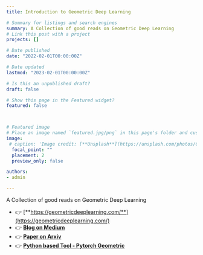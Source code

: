 ```yaml
---
title: Introduction to Geometric Deep Learning 

# Summary for listings and search engines
summary: A Collection of good reads on Geometric Deep Learning
# Link this post with a project
projects: []

# Date published
date: "2022-02-01T00:00:00Z"

# Date updated
lastmod: "2023-02-01T00:00:00Z"

# Is this an unpublished draft?
draft: false

# Show this page in the Featured widget?
featured: false



# Featured image
# Place an image named `featured.jpg/png` in this page's folder and customize its options here.
image:
 # caption: 'Image credit: [**Unsplash**](https://unsplash.com/photos/CpkOjOcXdUY)'
  focal_point: ""
  placement: 2
  preview_only: false

authors:
- admin

---
```

A Collection of good reads on Geometric Deep Learning

- 👉 [**https://geometricdeeplearning.com/**](https://geometricdeeplearning.com/)
- 👉 [**Blog on Medium**](https://flawnsontong.medium.com/what-is-geometric-deep-learning-b2adb662d91d)
- 👉 [**Paper on Arxiv**](https://arxiv.org/pdf/1611.08097.pdf)
- 👉 [**Python based Tool - Pytorch Geometric**](https://pytorch-geometric.readthedocs.io/en/latest/)